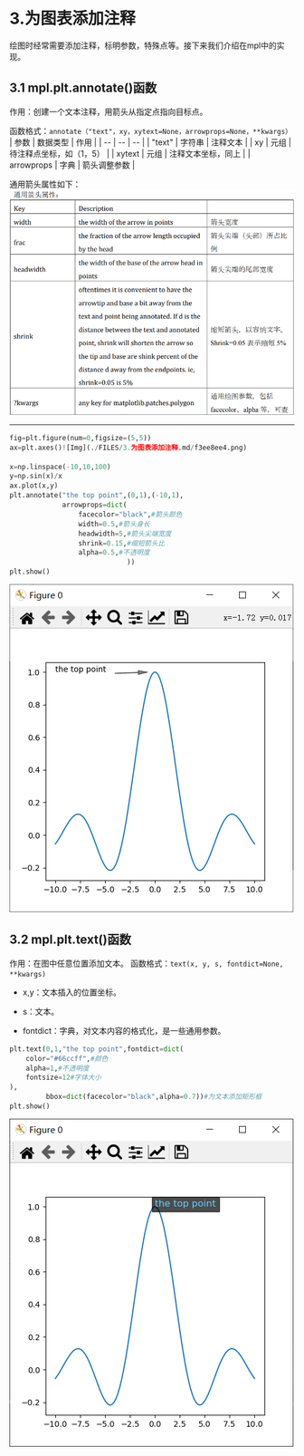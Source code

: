 # 3.为图表添加注释
绘图时经常需要添加注释，标明参数，特殊点等。接下来我们介绍在mpl中的实现。
## 3.1 mpl.plt.annotate()函数
作用：创建一个文本注释，用箭头从指定点指向目标点。

函数格式：`annotate（"text"，xy，xytext=None，arrowprops=None，**kwargs）`
| 参数 | 数据类型 | 作用 |
| -- | -- | -- |
| "text" | 字符串 | 注释文本 |
| xy | 元组 | 待注释点坐标，如（1，5） |
| xytext | 元组 | 注释文本坐标，同上 |
| arrowprops | 字典 | 箭头调整参数 |

通用箭头属性如下：
![Img](./FILES/3.为图表添加注释.md/3adad10c.png)
***
```python
fig=plt.figure(num=0,figsize=(5,5))
ax=plt.axes()![Img](./FILES/3.为图表添加注释.md/f3ee8ee4.png)

x=np.linspace(-10,10,100)
y=np.sin(x)/x
ax.plot(x,y)
plt.annotate("the top point",(0,1),(-10,1),
             arrowprops=dict(
                 facecolor="black",#箭头颜色
                 width=0.5,#箭头身长
                 headwidth=5,#箭头尖端宽度
                 shrink=0.15,#缩短箭头比
                 alpha=0.5,#不透明度
                             ))
plt.show()
```
![Img](./FILES/3.为图表添加注释.md/f3ee8ee4.png)

## 3.2 mpl.plt.text()函数
作用：在图中任意位置添加文本。
函数格式：`text(x, y, s, fontdict=None, **kwargs)`
* x,y：文本插入的位置坐标。

* s：文本。

* fontdict：字典，对文本内容的格式化，是一些通用参数。

```python
plt.text(0,1,"the top point",fontdict=dict(
    color="#66ccff",#颜色
    alpha=1,#不透明度
    fontsize=12#字体大小
),
         bbox=dict(facecolor="black",alpha=0.7))#为文本添加矩形框
plt.show()
```
![Img](./FILES/3.为图表添加注释.md/4798f78b.png)
